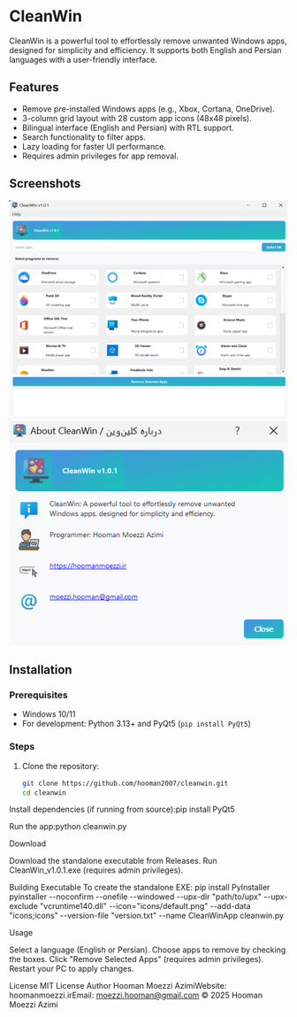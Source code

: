 # CleanWin

CleanWin is a powerful tool to effortlessly remove unwanted Windows apps, designed for simplicity and efficiency. It supports both English and Persian languages with a user-friendly interface.

## Features
- Remove pre-installed Windows apps (e.g., Xbox, Cortana, OneDrive).
- 3-column grid layout with 28 custom app icons (48x48 pixels).
- Bilingual interface (English and Persian) with RTL support.
- Search functionality to filter apps.
- Lazy loading for faster UI performance.
- Requires admin privileges for app removal.

## Screenshots
![Main Window (English)](screenshots/main_window.png)
![About Dialog](screenshots/about_dialog.png)

## Installation
### Prerequisites
- Windows 10/11
- For development: Python 3.13+ and PyQt5 (`pip install PyQt5`)

### Steps
1. Clone the repository:
   ```bash
   git clone https://github.com/hooman2007/cleanwin.git
   cd cleanwin


Install dependencies (if running from source):pip install PyQt5


Run the app:python cleanwin.py



Download

Download the standalone executable from Releases.
Run CleanWin_v1.0.1.exe (requires admin privileges).

Building Executable
To create the standalone EXE:
pip install PyInstaller
pyinstaller --noconfirm --onefile --windowed --upx-dir "path/to/upx" --upx-exclude "vcruntime140.dll" --icon="icons/default.png" --add-data "icons;icons" --version-file "version.txt" --name CleanWinApp cleanwin.py

Usage

Select a language (English or Persian).
Choose apps to remove by checking the boxes.
Click "Remove Selected Apps" (requires admin privileges).
Restart your PC to apply changes.

License
MIT License
Author
Hooman Moezzi AzimiWebsite: hoomanmoezzi.irEmail: moezzi.hooman@gmail.com
© 2025 Hooman Moezzi Azimi
